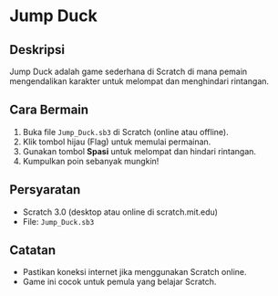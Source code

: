 # Jump Duck

## Deskripsi
Jump Duck adalah game sederhana di Scratch di mana pemain mengendalikan karakter untuk melompat dan menghindari rintangan.

## Cara Bermain
1. Buka file `Jump_Duck.sb3` di Scratch (online atau offline).
2. Klik tombol hijau (Flag) untuk memulai permainan.
3. Gunakan tombol **Spasi** untuk melompat dan hindari rintangan.
4. Kumpulkan poin sebanyak mungkin!

## Persyaratan
- Scratch 3.0 (desktop atau online di scratch.mit.edu)
- File: `Jump_Duck.sb3`

## Catatan
- Pastikan koneksi internet jika menggunakan Scratch online.
- Game ini cocok untuk pemula yang belajar Scratch.
